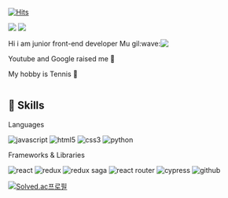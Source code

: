 <style type='text/css'>
  [class*="box"] { display: flex;}
</style>

[![Hits](https://hits.seeyoufarm.com/api/count/incr/badge.svg?url=https%3A%2F%2Fgithub.com%2Fgilmujjang&count_bg=%2361DAFB&title_bg=%235A5A5A&icon=react.svg&icon_color=%2361DAFB&title=hits&edge_flat=false)](https://github.com/gilmujjang)

<a href="https://velog.io/@alsanrlf" target="_blank"><img src="https://img.shields.io/badge/Velog-20c997?style=flat-square&logo=Vimeo&logoColor=white"/></a>
<a href="https://gilmujjang.develofolio.com/" target="_blank"><img src="https://img.shields.io/badge/portfolio-111111?style=flat-square&logo=notion&logoColor=white"/></a>

<div class="box">
<div>
Hi i am junior front-end developer Mu gil:wave:

Youtube and Google raised me :baby:

My hobby is Tennis :tennis:</div>

<div>
<img src="https://github-readme-stats.vercel.app/api?username=gilmujjang&show_icons=true&theme=vue">
</img>
</div>
</div>

## :muscle: Skills

Languages

<p align="left">
<img alt="javascript" src="https://img.shields.io/badge/javascript-F7DF1E?style=for-the-badge&logo=javascript&logoColor=black">
<img alt="html5" src="https://img.shields.io/badge/html5-E34F26?style=for-the-badge&logo=html5&logoColor=black">
<img alt="css3" src="https://img.shields.io/badge/css3-1572B6?style=for-the-badge&logo=css3&logoColor=black">
<img alt="python" src="https://img.shields.io/badge/python-3776AB?style=for-the-badge&logo=python&logoColor=white">
</p>

Frameworks & Libraries

<p align="left">
<img alt="react" src="https://img.shields.io/badge/react-61DAFB?style=for-the-badge&logo=react&logoColor=black">
<img alt="redux" src="https://img.shields.io/badge/redux-764ABC?style=for-the-badge&logo=redux&logoColor=black">
<img alt="redux saga" src="https://img.shields.io/badge/redux saga-999999?style=for-the-badge&logo=reduxsaga&logoColor=black">
<img alt="react router" src="https://img.shields.io/badge/react router-CA4245?style=for-the-badge&logo=reactrouter&logoColor=white">
<img alt="cypress" src="https://img.shields.io/badge/cypress-17202C?style=for-the-badge&logo=cypress&logoColor=white">
<img alt="github" src="https://img.shields.io/badge/github-181717?style=for-the-badge&logo=github&logoColor=white">
</p>

[![Solved.ac프로필](http://mazassumnida.wtf/api/v2/generate_badge?boj=alsanrlf)](https://solved.ac/alsanrlf)

